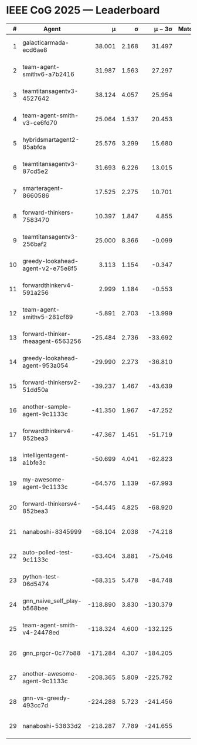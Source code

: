 # IEEE CoG 2025 — Leaderboard

| # | Agent | μ | σ | μ − 3σ | Matches | Updated |
|---:|---|---:|---:|---:|---:|---|
| 1 | galacticarmada-ecd6ae8 | 38.001 | 2.168 | 31.497 | 160 | 2025-08-17 11:18 |
| 2 | team-agent-smithv6-a7b2416 | 31.987 | 1.563 | 27.297 | 200 | 2025-08-17 11:18 |
| 3 | teamtitansagentv3-4527642 | 38.124 | 4.057 | 25.954 | 140 | 2025-08-17 11:18 |
| 4 | team-agent-smith-v3-ce6fd70 | 25.064 | 1.537 | 20.453 | 160 | 2025-08-17 11:18 |
| 5 | hybridsmartagent2-85abfda | 25.576 | 3.299 | 15.680 | 140 | 2025-08-17 11:18 |
| 6 | teamtitansagentv3-87cd5e2 | 31.693 | 6.226 | 13.015 | 120 | 2025-08-17 11:18 |
| 7 | smarteragent-8660586 | 17.525 | 2.275 | 10.701 | 120 | 2025-08-17 11:18 |
| 8 | forward-thinkers-7583470 | 10.397 | 1.847 | 4.855 | 140 | 2025-08-17 11:18 |
| 9 | teamtitansagentv3-256baf2 | 25.000 | 8.366 | -0.099 | 80 | 2025-08-17 11:18 |
| 10 | greedy-lookahead-agent-v2-e75e8f5 | 3.113 | 1.154 | -0.347 | 240 | 2025-08-17 11:18 |
| 11 | forwardthinkerv4-591a256 | 2.999 | 1.184 | -0.553 | 165 | 2025-08-17 11:18 |
| 12 | team-agent-smithv5-281cf89 | -5.891 | 2.703 | -13.999 | 120 | 2025-08-17 11:18 |
| 13 | forward-thinker-rheaagent-6563256 | -25.484 | 2.736 | -33.692 | 120 | 2025-08-17 11:18 |
| 14 | greedy-lookahead-agent-953a054 | -29.990 | 2.273 | -36.810 | 100 | 2025-08-17 11:18 |
| 15 | forward-thinkersv2-51dd50a | -39.237 | 1.467 | -43.639 | 280 | 2025-08-17 11:18 |
| 16 | another-sample-agent-9c1133c | -41.350 | 1.967 | -47.252 | 100 | 2025-08-17 11:18 |
| 17 | forwardthinkerv4-852bea3 | -47.367 | 1.451 | -51.719 | 188 | 2025-08-17 11:18 |
| 18 | intelligentagent-a1bfe3c | -50.699 | 4.041 | -62.823 | 184 | 2025-08-17 11:18 |
| 19 | my-awesome-agent-9c1133c | -64.576 | 1.139 | -67.993 | 300 | 2025-08-17 11:18 |
| 20 | forward-thinkersv4-852bea3 | -54.445 | 4.825 | -68.920 | 81 | 2025-08-17 11:18 |
| 21 | nanaboshi-8345999 | -68.104 | 2.038 | -74.218 | 120 | 2025-08-17 11:18 |
| 22 | auto-polled-test-9c1133c | -63.404 | 3.881 | -75.046 | 80 | 2025-08-17 11:18 |
| 23 | python-test-06d5474 | -68.315 | 5.478 | -84.748 | 100 | 2025-08-17 11:18 |
| 24 | gnn_naive_self_play-b568bee | -118.890 | 3.830 | -130.379 | 200 | 2025-08-17 11:18 |
| 25 | team-agent-smith-v4-24478ed | -118.324 | 4.600 | -132.125 | 300 | 2025-08-17 11:18 |
| 26 | gnn_prgcr-0c77b88 | -171.284 | 4.307 | -184.205 | 240 | 2025-08-17 11:18 |
| 27 | another-awesome-agent-9c1133c | -208.365 | 5.809 | -225.792 | 240 | 2025-08-17 11:18 |
| 28 | gnn-vs-greedy-493cc7d | -224.288 | 5.723 | -241.456 | 120 | 2025-08-17 11:18 |
| 29 | nanaboshi-53833d2 | -218.287 | 7.789 | -241.655 | 200 | 2025-08-17 11:18 |
